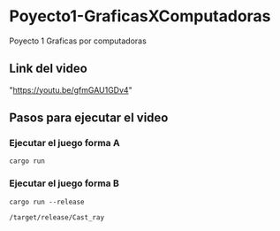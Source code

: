# Poyecto1-GraficasXComputadoras
Poyecto 1 Graficas por computadoras

## Link del video
"https://youtu.be/gfmGAU1GDv4"

## Pasos para ejecutar el video
### Ejecutar el juego forma A
```cargo run```

### Ejecutar el juego forma B

```cargo run --release```

```/target/release/Cast_ray```
